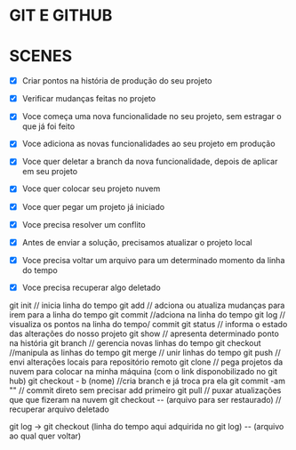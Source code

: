 # GIT E GITHUB 

# SCENES

- [x] Criar pontos na história de produção do seu projeto
- [x] Verificar mudanças feitas no projeto 

- [x] Voce começa uma nova funcionalidade no seu projeto, sem estragar o que já foi feito
- [x] Voce adiciona as novas funcionalidades ao seu projeto em produção
- [x] Voce quer deletar a branch da nova funcionalidade, depois de aplicar em seu projeto 


- [x] Voce quer colocar seu projeto nuvem


- [x] Voce quer pegar um projeto já iniciado
- [x] Voce precisa resolver um conflito
- [x] Antes de enviar a solução, precisamos atualizar o projeto local

- [x] Voce precisa voltar um arquivo para um determinado momento da linha do tempo
- [x] Voce precisa recuperar algo deletado

git init // inicia linha do tempo
git add // adciona ou atualiza mudanças para irem para a linha do tempo
git commit //adciona na linha do tempo
git log // visualiza os pontos na linha do tempo/ commit
git status // informa o estado das alterações do nosso projeto
git show // apresenta determinado ponto na história
git branch // gerencia novas linhas do tempo
git checkout //manipula as linhas do tempo
git merge // unir linhas do tempo
git push // envi alterações locais para repositório remoto
git clone // pega projetos da nuvem para colocar na minha máquina (com o link disponobilizado no git hub)
git checkout - b (nome) //cria branch e já troca pra ela
git commit -am "" // commit direto sem precisar add primeiro 
git pull //  puxar atualizações que que fizeram na nuvem
git checkout -- (arquivo para ser restaurado) // recuperar arquivo deletado


git log -> git checkout (linha do tempo aqui adquirida no git log) -- (arquivo ao qual quer voltar)
